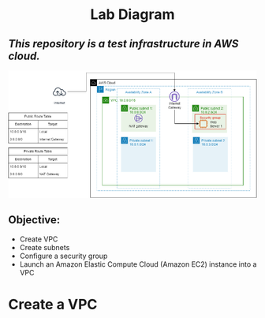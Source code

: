 <h1 align="center">Lab Diagram</h1>

_This repository is a test infrastructure in AWS cloud._
---
![Image diagram](src/Lab-VPC.drawio.png)
## Objective:
* Create VPC 
* Create subnets
* Configure a security group
* Launch an Amazon Elastic Compute Cloud (Amazon EC2) instance into a VPC

# Create a VPC